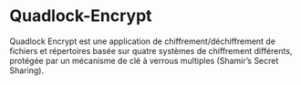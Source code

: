 # Quadlock-Encrypt
Quadlock Encrypt est une application de chiffrement/déchiffrement de fichiers et répertoires basée sur quatre systèmes de chiffrement différents, protégée par un mécanisme de clé à verrous multiples (Shamir’s Secret Sharing).
